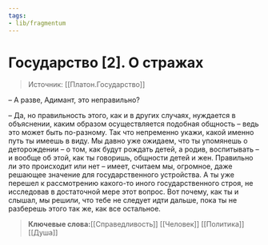 ```yaml
---
tags: 
- lib/fragmentum
---
```

# Государство [2]. О стражах
>Источник: [[Платон.Государство]]

– А разве, Адимант, это неправильно?

– Да, но правильность этого, как и в других случаях, нуждается в объяснении, каким образом осуществляется подобная общность – ведь это может быть по-разному. Так что непременно укажи, какой именно путь ты имеешь в виду.    Мы давно уже ожидаем, что ты упомянешь о деторождении – о том, как будут рождать детей, а родив, воспитывать – и вообще об этой, как ты говоришь, общности детей и жен. Правильно ли это происходит или нет – имеет, считаем мы, огромное, даже решающее значение для государственного устройства. А ты уже перешел к рассмотрению какого-то иного государственного строя, не исследовав в достаточной мере этот вопрос. Вот почему, как ты и слышал, мы решили, что тебе не следует идти дальше, пока ты не разберешь этого так же, как все остальное.

>**Ключевые слова:**[[Справедливость]] [[Человек]] [[Политика]] [[Душа]]
